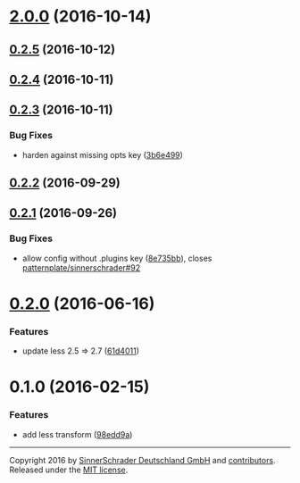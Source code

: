 <a name="2.0.0"></a>
# [2.0.0](https://github.com/sinnerschrader/patternplate-transform-less/compare/v0.2.5...v2.0.0) (2016-10-14)



<a name="0.2.5"></a>
## [0.2.5](https://github.com/sinnerschrader/patternplate-transform-less/compare/v0.2.4...v0.2.5) (2016-10-12)



<a name="0.2.4"></a>
## [0.2.4](https://github.com/sinnerschrader/patternplate-transform-less/compare/v0.2.3...v0.2.4) (2016-10-11)



<a name="0.2.3"></a>
## [0.2.3](https://github.com/sinnerschrader/patternplate-transform-less/compare/v0.2.2...v0.2.3) (2016-10-11)


### Bug Fixes

* harden against missing opts key ([3b6e499](https://github.com/sinnerschrader/patternplate-transform-less/commit/3b6e499))



<a name="0.2.2"></a>
## [0.2.2](https://github.com/sinnerschrader/patternplate-transform-less/compare/v0.2.1...v0.2.2) (2016-09-29)



<a name="0.2.1"></a>
## [0.2.1](https://github.com/sinnerschrader/patternplate-transform-less/compare/v0.2.0...v0.2.1) (2016-09-26)


### Bug Fixes

* allow config without .plugins key ([8e735bb](https://github.com/sinnerschrader/patternplate-transform-less/commit/8e735bb)), closes [patternplate/sinnerschrader#92](https://github.com/patternplate/sinnerschrader/issues/92)



<a name="0.2.0"></a>
# [0.2.0](https://github.com/sinnerschrader/patternplate-transform-less/compare/v0.1.0...v0.2.0) (2016-06-16)


### Features

* update less 2.5 => 2.7 ([61d4011](https://github.com/sinnerschrader/patternplate-transform-less/commit/61d4011))



<a name="0.1.0"></a>
# 0.1.0 (2016-02-15)


### Features

* add less transform ([98edd9a](https://github.com/sinnerschrader/patternplate-transform-less/commit/98edd9a))





---
Copyright 2016 by [SinnerSchrader Deutschland GmbH](https://github.com/sinnerschrader) and [contributors](./graphs/contributors). Released under the [MIT license]('./license.md').

